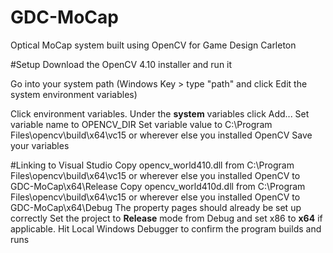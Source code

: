 # GDC-MoCap
Optical MoCap system built using OpenCV for Game Design Carleton

#Setup
Download the OpenCV 4.10 installer and run it

Go into your system path (Windows Key > type "path" and click Edit the system environment variables)

Click environment variables.
Under the **system** variables click Add...
Set variable name to OPENCV_DIR
Set variable value to C:\Program Files\opencv\build\x64\vc15 or wherever else you installed OpenCV
Save your variables

#Linking to Visual Studio
Copy opencv_world410.dll from C:\Program Files\opencv\build\x64\vc15 or wherever else you installed OpenCV to GDC-MoCap\x64\Release 
Copy opencv_world410d.dll from C:\Program Files\opencv\build\x64\vc15 or wherever else you installed OpenCV to GDC-MoCap\x64\Debug 
The property pages should already be set up correctly
Set the project to **Release** mode from Debug and set x86 to **x64** if applicable.
Hit Local Windows Debugger to confirm the program builds and runs

